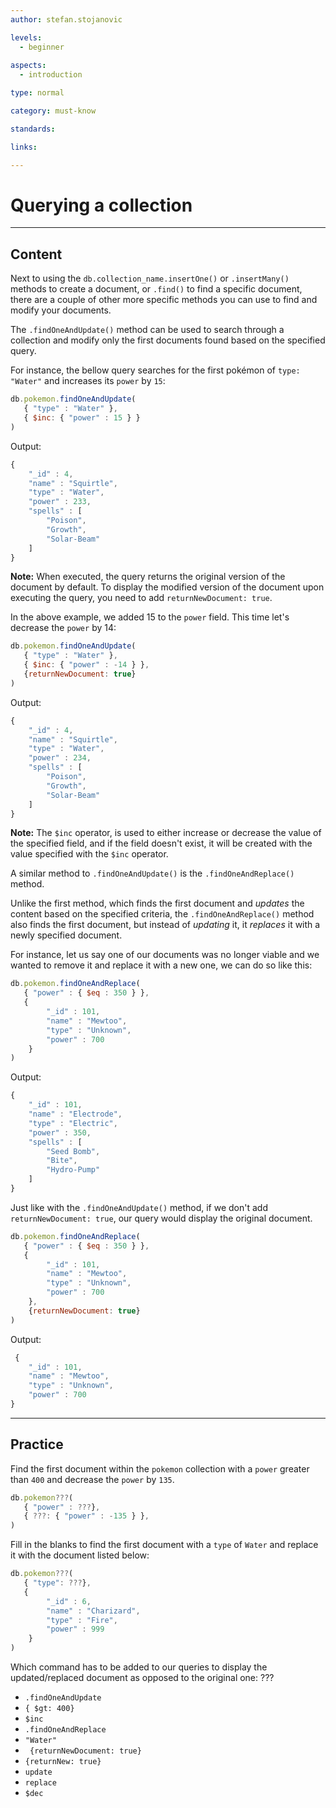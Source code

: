 ```yaml
---
author: stefan.stojanovic

levels:
  - beginner
  
aspects:
  - introduction

type: normal

category: must-know

standards: 

links:

---
```

# Querying a collection 
---
## Content

Next to using the `db.collection_name.insertOne()` or `.insertMany()` methods to create a document, or `.find()` to find a specific document, there are a couple of other more specific methods you can use to find and modify your documents.

The `.findOneAndUpdate()` method can be used to search through a collection and modify only the first documents found based on the specified query. 

For instance, the bellow query searches for the first pokémon of `type: "Water"` and increases its `power` by `15`:
```javascript
db.pokemon.findOneAndUpdate(
   { "type" : "Water" },
   { $inc: { "power" : 15 } }
)
```
Output:
```javascript
{
	"_id" : 4,
	"name" : "Squirtle",
	"type" : "Water",
	"power" : 233,
	"spells" : [
		"Poison",
		"Growth",
		"Solar-Beam"
	]
}
```

**Note:** When executed, the query returns the original version of the document by default. To display the modified version of the document upon executing the query, you need to add `returnNewDocument: true`.

In the above example, we added 15 to the `power` field. This time let's decrease the `power` by 14:
```javascript
db.pokemon.findOneAndUpdate(
   { "type" : "Water" },
   { $inc: { "power" : -14 } },
   {returnNewDocument: true}
)
```
Output:
```javascript
{
	"_id" : 4,
	"name" : "Squirtle",
	"type" : "Water",
	"power" : 234,
	"spells" : [
		"Poison",
		"Growth",
		"Solar-Beam"
	]
}
```
**Note:** The `$inc` operator, is used to either increase or decrease the value of the specified field, and if the field doesn't exist, it will be created with the value specified with the `$inc` operator.

A similar method to `.findOneAndUpdate()` is the `.findOneAndReplace()` method. 

Unlike the first method, which finds the first document and *updates* the content based on the specified criteria, the `.findOneAndReplace()` method also finds the first document, but instead of *updating* it, it *replaces* it with a newly specified document.

For instance, let us say one of our documents was no longer viable and we wanted to remove it and replace it with a new one, we can do so like this:

```javascript
db.pokemon.findOneAndReplace(
   { "power" : { $eq : 350 } },
   {
	    "_id" : 101,
		"name" : "Mewtoo",
		"type" : "Unknown", 
		"power" : 700
	}
)
```

Output:
```javascript
{ 
	"_id" : 101, 
	"name" : "Electrode", 
	"type" : "Electric", 
	"power" : 350, 
	"spells" : [ 
		"Seed Bomb", 
		"Bite", 
		"Hydro-Pump" 
	] 
}
```

Just like with the `.findOneAndUpdate()` method, if we don't add `returnNewDocument: true`, our query would display the original document.

```javascript
db.pokemon.findOneAndReplace(
   { "power" : { $eq : 350 } },
   {
	    "_id" : 101,
		"name" : "Mewtoo",
		"type" : "Unknown", 
		"power" : 700
	},
	{returnNewDocument: true}
)
```
Output:
```javascript
 {
	"_id" : 101,
	"name" : "Mewtoo",
	"type" : "Unknown", 
	"power" : 700
}
```


---
## Practice

Find the first document within the `pokemon` collection with a `power` greater than `400` and decrease the `power` by `135`.
```javascript
db.pokemon???(
   { "power" : ???},
   { ???: { "power" : -135 } },
)
```

Fill in the blanks to find the first document with a `type` of `Water` and replace it with the document listed below:
```javascript
db.pokemon???(
   { "type": ???},
   {
	    "_id" : 6,
		"name" : "Charizard",
		"type" : "Fire", 
		"power" : 999
	}
)
```
Which command has to be added to our queries to display the updated/replaced document as opposed to the original one: ???

* `.findOneAndUpdate`
* `{ $gt: 400}`
* `$inc`
* `.findOneAndReplace`
* `"Water"`
* `	{returnNewDocument: true}`
* `{returnNew: true}`
* `update`
* `replace`
* `$dec`
